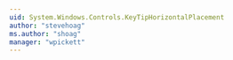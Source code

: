 ```yaml
---
uid: System.Windows.Controls.KeyTipHorizontalPlacement
author: "stevehoag"
ms.author: "shoag"
manager: "wpickett"
---
```

